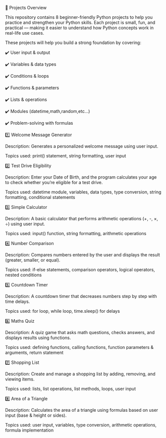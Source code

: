 📂 Projects Overview 

This repository contains 8 beginner-friendly Python projects to help you practice and strengthen your Python skills.
Each project is small, fun, and practical — making it easier to understand how Python concepts work in real-life use cases.

These projects will help you build a strong foundation by covering:

✔️ User input & output

✔️ Variables & data types

✔️ Conditions & loops

✔️ Functions & parameters

✔️ Lists & operations

✔️ Modules (datetime,math,random,etc...)

✔️ Problem-solving with formulas


1️⃣ Welcome Message Generator

Description: Generates a personalized welcome message using user input.

Topics used: print() statement, string formatting, user input

2️⃣ Test Drive Eligibility

Description: Enter your Date of Birth, and the program calculates your age to check whether you’re eligible for a test drive.

Topics used: datetime module, variables, data types, type conversion, string formatting, conditional statements

3️⃣ Simple Calculator

Description: A basic calculator that performs arithmetic operations (+, -, ×, ÷) using user input.

Topics used: input() function, string formatting, arithmetic operations

4️⃣ Number Comparison

Description: Compares numbers entered by the user and displays the result (greater, smaller, or equal).

Topics used: if-else statements, comparison operators, logical operators, nested conditions

5️⃣ Countdown Timer

Description: A countdown timer that decreases numbers step by step with time delays.

Topics used: for loop, while loop, time.sleep() for delays

6️⃣ Maths Quiz

Description: A quiz game that asks math questions, checks answers, and displays results using functions.

Topics used: defining functions, calling functions, function parameters & arguments, return statement

7️⃣ Shopping List

Description: Create and manage a shopping list by adding, removing, and viewing items.

Topics used: lists, list operations, list methods, loops, user input

8️⃣ Area of a Triangle

Description: Calculates the area of a triangle using formulas based on user input (base & height or sides).

Topics used: user input, variables, type conversion, arithmetic operations, formula implementation
